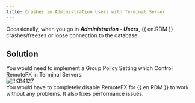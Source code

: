 ```yaml
---
title: Crashes in Administration Users with Terminal Server
---
```

Occasionally, when you go in ***Administration - Users***, {{ en.RDM }} crashes/freezes or loose connection to the database.
## Solution
You would need to implement a Group Policy Setting which Control RemoteFX in Terminal Servers.  
![!!KB4127](https://webdevolutions.azureedge.net/docs/en/kb/KB4127.png)  
You would have to completely disable RemoteFX for {{ en.RDM }} to work without any problems. It also fixes performance issues.
